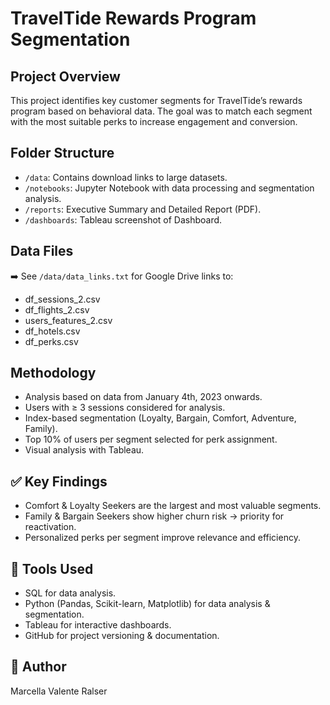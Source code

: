 # TravelTide Rewards Program Segmentation

## Project Overview
This project identifies key customer segments for TravelTide’s rewards program based on behavioral data. The goal was to match each segment with the most suitable perks to increase engagement and conversion.

## Folder Structure
- `/data`: Contains download links to large datasets.
- `/notebooks`: Jupyter Notebook with data processing and segmentation analysis.
- `/reports`: Executive Summary and Detailed Report (PDF).
- `/dashboards`: Tableau screenshot of Dashboard.

## Data Files
➡️ See `/data/data_links.txt` for Google Drive links to:
- df_sessions_2.csv
- df_flights_2.csv
- users_features_2.csv
- df_hotels.csv
- df_perks.csv

## Methodology
- Analysis based on data from January 4th, 2023 onwards.
- Users with ≥ 3 sessions considered for analysis.
- Index-based segmentation (Loyalty, Bargain, Comfort, Adventure, Family).
- Top 10% of users per segment selected for perk assignment.
- Visual analysis with Tableau.

## ✅ Key Findings
- Comfort & Loyalty Seekers are the largest and most valuable segments.
- Family & Bargain Seekers show higher churn risk → priority for reactivation.
- Personalized perks per segment improve relevance and efficiency.

## 🔧 Tools Used
- SQL for data analysis.
- Python (Pandas, Scikit-learn, Matplotlib) for data analysis & segmentation.
- Tableau for interactive dashboards.
- GitHub for project versioning & documentation.


## 📝 Author
Marcella Valente Ralser
